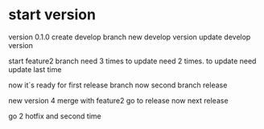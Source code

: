 # start version
version 0.1.0
create develop branch
new develop version
update develop version

start feature2 branch
need 3 times to update
need 2 times. to update
need update last time

now it`s ready for first release branch
now second branch release

new version 4 merge with feature2
go to release now
next release

go 2 hotfix
and second time

